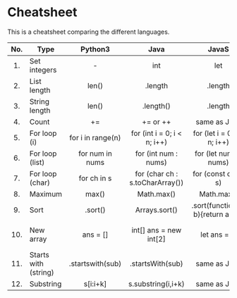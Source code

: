 # Cheatsheet

This is a cheatsheet comparing the different languages.


| No. |   Type   | Python3 | Java | JavaS | C++ | Scala | Go | C# | Swift |
|:---:|----------|:-------:|:----:|:-----:|:---:|:-----:|:--:|:--:|:-----:|
|  1. | Set integers | - | int | let | int |
|  2. | List length | len() | .length | .length | .size() |
|  3. | String length | len() | .length() | .length | .length() or .size() |
|  4. | Count | += | += or ++ | same as Java | same as Java |
|  5. | For loop (i) | for i in range(n) | for (int i = 0; i < n; i++) | for (let i = 0; i < n; i++) | same as Java |
|  6. | For loop (list) | for num in nums | for (int num : nums) | for (let num of nums) | same as Java |
|  7. | For loop (char) | for ch in s | for (char ch : s.toCharArray()) | for (const ch of s) | for (char & ch : s) | for (ch <- s) | for _, ch := range s |
|  8. | Maximum | max() | Math.max() | Math.max() | max() |
|  9. | Sort | .sort() | Arrays.sort() | .sort(function(a, b){return a-b}) | sort(nums.begin(), nums.end()) | .sorted | sort.Ints() or sort.Strings() |
|  10. | New array | ans = [] | int[] ans = new int[2] | let ans = [] | vector<int> ans | var ans = new Array[Int](2) | ans := []int{} or make([]int, 2) |
|  11. | Starts with (string) | .startswith(sub) | .startsWith(sub) | same as Java | .starts_with(sub) | same as Java | strings.HasPrefix(words[i], sub) | .StartsWith(sub) | .hasPrefix(sub) |
|  12. | Substring | s[i:i+k] | s.substring(i,i+k) | same as Java | s.substr(i,i+k) |